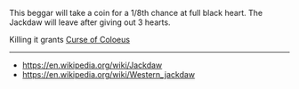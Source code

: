 This beggar will take a coin for a 1/8th chance at full black heart.
The Jackdaw will leave after giving out 3 hearts.

Killing it grants [Curse of Coloeus](/docs/curses/Curse%20of%20Coloeus/idea.md)

---

- https://en.wikipedia.org/wiki/Jackdaw
- https://en.wikipedia.org/wiki/Western_jackdaw